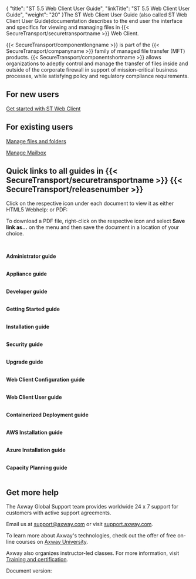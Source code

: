 {
    "title": "ST 5.5 Web Client User Guide",
    "linkTitle": "ST 5.5 Web Client User Guide",
    "weight": "20"
}The ST Web Client User Guide (also called ST Web Client User Guide)documentation describes to the end user the interface and specifics for viewing and managing files in {{< SecureTransport/securetransportname  >}} Web Client.

{{< SecureTransport/componentlongname  >}} is part of the {{< SecureTransport/companyname  >}} family of managed file transfer (MFT) products. {{< SecureTransport/componentshortname  >}} allows organizations to adeptly control and manage the transfer of files inside and outside of the corporate firewall in support of mission-critical business processes, while satisfying policy and regulatory compliance requirements.

## For new users

<a href="01-get-started-stwc" class="MCXref xref">Get started with ST Web Client</a>

## For existing users

<a href="02-manage_files_and_folders" class="MCXref xref">Manage files and folders</a>

<a href="03-manage_mail" class="MCXref xref">Manage Mailbox</a>

## Quick links to all guides in {{< SecureTransport/securetransportname  >}} {{< SecureTransport/releasenumber  >}}

Click on the respective icon under each document to view it as either HTML5 Webhelp: or PDF:

To download a PDF file, right-click on the respective icon and select **Save link as...** on the menu and then save the document in a location of your choice.

 

**Administrator guide**  
    [](/bundle/SecureTransport_55_AdministratorGuide_allOS_en_HTML5 "SecureTransport 5.5 Admin guide webhelp")            [](/bundle/SecureTransport_55_AdministratorGuide_allOS_en_PDF/raw/resource/enus/SecureTransport_AdministratorGuide_allOS_en.pdf "SecureTransport 5.5 Admin guide PDF")

**Appliance guide**  
    [](/bundle/SecureTransport_55_ApplianceGuide_allOS_en_HTML5 "SecureTransport 5.5 Appliance guide webhelp")            [](/bundle/SecureTransport_55_ApplianceGuide_allOS_en_PDF/raw/resource/enus/SecureTransport_ApplianceGuide_allOS_en.pdf "SecureTransport 5.5 Appliance guide PDF")

**Developer guide**  
    [](/bundle/SecureTransport_55_DeveloperGuide_allOS_en_HTML5 "SecureTransport 5.5 Developer guide webhelp")            [](/bundle/SecureTransport_55_DeveloperGuide_allOS_en_PDF/raw/resource/enus/SecureTransport_DeveloperGuide_allOS_en.pdf "SecureTransport 5.5 Developer guide PDF")

**Getting Started guide**  
    [](/bundle/SecureTransport_55_GettingStartedGuide_allOS_en_HTML5 "SecureTransport 5.5 Getting started guide webhelp")            [](/bundle/SecureTransport_55_GettingStartedGuide_allOS_en_PDF/raw/resource/enus/SecureTransport_GettingStartedGuide_allOS_en.pdf "SecureTransport 5.5 Getting started guide PDF")

**Installation guide**  
    [](/bundle/SecureTransport_55_InstallationGuide_allOS_en_HTML5 "SecureTransport 5.5 Installation guide webhelp")            [](/bundle/SecureTransport_55_InstallationGuide_allOS_en_PDF/raw/resource/enus/SecureTransport_InstallationGuide_allOS_en.pdf "SecureTransport 5.5 Installation guide PDF")

**Security guide**  
    [](/bundle/SecureTransport_55_SecurityGuide_allOS_en_HTML5 "SecureTransport 5.5 Security guide webhelp")            [](/bundle/SecureTransport_55_SecurityGuide_allOS_en_PDF/raw/resource/enus/SecureTransport_SecurityGuide_allOS_en.pdf "SecureTransport 5.5 Security guide PDF")

**Upgrade guide**  
    [](/bundle/SecureTransport_55_UpgradeGuide_allOS_en_HTML5 "SecureTransport 5.5 Upgrade guide webhelp")            [](/bundle/SecureTransport_55_UpgradeGuide_allOS_en_PDF/raw/resource/enus/SecureTransport_UpgradeGuide_allOS_en.pdf "SecureTransport 5.5 Upgrade guide PDF")

**Web Client Configuration guide**  
    [](/bundle/SecureTransport_55_WebClientConfigurationGuide_allOS_en_HTML5 "SecureTransport 5.5 Web Client Configuration guide webhelp")            [](/bundle/SecureTransport_55_WebClientConfigurationGuide_allOS_en_PDF/raw/resource/enus/ST_WebClientConfigurationGuide_allOS_en_PDF.pdf "SecureTransport 5.5 Web Client Configuration guide PDF")

**Web Client User guide**  
    [](/bundle/SecureTransport_55_WebClientUserGuide_allOS_en_HTML5 "SecureTransport 5.5 Web Client User guide webhelp")            [](/bundle/SecureTransport_55_WebClientUserGuide_allOS_en_PDF/raw/resource/enus/SecureTransport_WebClientUserGuide_allOS_en.pdf "SecureTransport 5.5 Web Client User guide PDF")

**Containerized Deployment guide**  
    [](/bundle/SecureTransport_55_Containerized_DeploymentGuide_allOS_en_HTML "SecureTransport 5.5 Containerized Deployment Guide webhelp")            [](/bundle/SecureTransport_55_Containerized_DeploymentGuide_allOS_en_PDF/raw/resource/enus/SecureTransport_Containerized_DeploymentGuide_allOS_en.pdf "SecureTransport 5.5 Containerized Deployment Guide PDF")

**AWS Installation guide**  
    [](/bundle/SecureTransport_55_on_AWS_InstallationGuide_allOS_en_HTML5 "SecureTransport 5.5 AWS Installation guide webhelp")            [](/bundle/SecureTransport_55_on_AWS_InstallationGuide_allOS_en_PDF/raw/resource/enus/SecureTransport_on_AWS_InstallationGuide_allOS_en.pdf "SecureTransport 5.5 AWS Installation guide PDF")

**Azure Installation guide**  
    [](/bundle/SecureTransport_55_on_Azure_InstallationGuide_allOS_en_HTML5 "SecureTransport 5.5 Azure Installation guide webhelp")            [](/bundle/SecureTransport_55_on_Azure_InstallationGuide_allOS_en_PDF/raw/resource/enus/SecureTransport_on_Azure_InstallationGuide_allOS_en.pdf "SecureTransport 5.5 Azure Installation guide PDF")

**Capacity Planning guide**  
    [](/bundle/SecureTransport_55_CPG_allOS_en_PDF/raw/resource/enus/SecureTransport_55_CPG_allOS_en_PDF.pdf "SecureTransport 5.5 Capacity Planning guide PDF")

## Get more help

The Axway Global Support team provides worldwide 24 x 7 support for customers with active support agreements.

Еmail us at <support@axway.com> or visit [support.axway.com](https://support.axway.com).

To learn more about Axway's technologies, check out the offer of free on-line courses on [Axway University](https://university.axway.com/learn).

Axway also organizes instructor-led classes. For more information, visit [Training and certification](https://www.axway.com/en/services/training-certification).

Document version:
